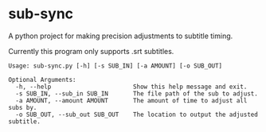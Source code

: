 # sub-sync
A python project for making precision adjustments to subtitle timing.

Currently this program only supports .srt subtitles. 

```
Usage: sub-sync.py [-h] [-s SUB_IN] [-a AMOUNT] [-o SUB_OUT]

Optional Arguments:
  -h, --help                       Show this help message and exit.
  -s SUB_IN, --sub_in SUB_IN       The file path of the sub to adjust.
  -a AMOUNT, --amount AMOUNT       The amount of time to adjust all subs by.
  -o SUB_OUT, --sub_out SUB_OUT    The location to output the adjusted subtitle.
```
